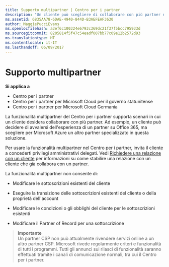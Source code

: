 ```yaml
---
title: Supporto multipartner | Centro per i partner
description: "Un cliente può scegliere di collaborare con più partner nel programma Cloud Solution Provider specializzati in servizi diversi."
ms.assetid: 6835AA78-6DAE-4940-844D-B3AEFEAF3630
author: MaggiePucciEvans
ms.openlocfilehash: a3ef6c100324e6793c369dc21f37f5bcc795933d
ms.sourcegitcommit: 8205814f5f47c54eadf007bb77c09e12b2572d93
ms.translationtype: HT
ms.contentlocale: it-IT
ms.lasthandoff: 06/09/2017
---
```

# <a name="multi-partner-support"></a>Supporto multipartner

**Si applica a**

-  Centro per i partner
-  Centro per i partner per Microsoft Cloud per il governo statunitense
-  Centro per i partner per Microsoft Cloud Germania

La funzionalità multipartner del Centro per i partner supporta scenari in cui un cliente desidera collaborare con più partner. Ad esempio, un cliente può decidere di avvalersi dell'esperienza di un partner su Office 365, ma scegliere per Microsoft Azure un altro partner specializzato in questa soluzione.

Per usare la funzionalità multipartner nel Centro per i partner, invita il cliente a concederti privilegi amministrativi delegati. Vedi [Richiedere una relazione con un cliente](request-a-relationship-with-a-customer.md) per informazioni su come stabilire una relazione con un cliente che già collabora con un partner.

La funzionalità multipartner non consente di:

-   Modificare le sottoscrizioni esistenti del cliente

-   Eseguire la transizione delle sottoscrizioni esistenti del cliente o della proprietà dell'account

-   Modificare le condizioni o gli obblighi del cliente per le sottoscrizioni esistenti

-   Modificare il Partner of Record per una sottoscrizione

>**Importante**<br>
Un partner CSP non può attualmente rivendere servizi online a un altro partner CSP. Microsoft rivede regolarmente criteri e funzionalità di tutti i programmi. Tutti gli annunci sui rilasci di funzionalità saranno effettuati tramite i canali di comunicazione normali, tra cui il Centro per i partner.  

 






